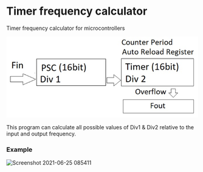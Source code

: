 # Timer frequency calculator
Timer frequency calculator for microcontrollers

![Description](Description.jpg)

This program can calculate all possible values of Div1 & Div2 relative to the input and output frequency.

### Example

![Screenshot 2021-06-25 085411](https://user-images.githubusercontent.com/64005694/123369563-37529580-d593-11eb-9272-c75686672429.jpg)
